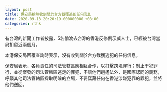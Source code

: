 ```yaml
---
layout: post
title: 保安局稱無收到關於台方截獲逃犯任何信息
date: 2020-09-13 20:20:19.000000000 +08:00
categories: rthk
---
```


有台灣的新聞工作者披露，5名偷渡去台灣的香港反修例示威人士，已經被台灣當局扣留近兩個月。

本港保安局回覆查詢時表示，沒有收到關於台方截獲逃犯的任何信息。

保安局表示，各負責任的司法管轄區應相互合作，以打擊跨境罪行；制止干犯罪行，並從案發的司法管轄區逃走的罪犯，不讓他們逍遙法外，是國際認同的義務，呼籲其他司法管轄區採取明確的立場，不要窩藏任何在香港涉嫌犯罪的罪犯，並將他們送回。
